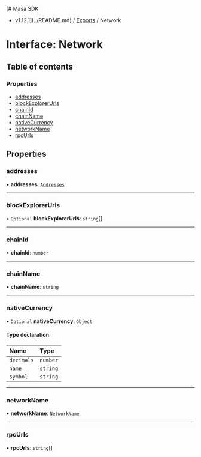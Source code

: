 [# Masa SDK
 - v1.12.1](../README.md) / [Exports](../modules.md) / Network

# Interface: Network

## Table of contents

### Properties

- [addresses](Network.md#addresses)
- [blockExplorerUrls](Network.md#blockexplorerurls)
- [chainId](Network.md#chainid)
- [chainName](Network.md#chainname)
- [nativeCurrency](Network.md#nativecurrency)
- [networkName](Network.md#networkname)
- [rpcUrls](Network.md#rpcurls)

## Properties

### addresses

• **addresses**: [`Addresses`](Addresses.md)

___

### blockExplorerUrls

• `Optional` **blockExplorerUrls**: `string`[]

___

### chainId

• **chainId**: `number`

___

### chainName

• **chainName**: `string`

___

### nativeCurrency

• `Optional` **nativeCurrency**: `Object`

#### Type declaration

| Name | Type |
| :------ | :------ |
| `decimals` | `number` |
| `name` | `string` |
| `symbol` | `string` |

___

### networkName

• **networkName**: [`NetworkName`](../modules.md#networkname)

___

### rpcUrls

• **rpcUrls**: `string`[]
